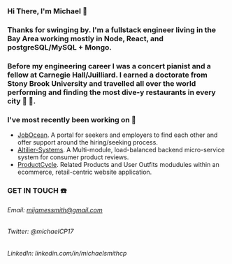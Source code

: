 ### Hi There, I'm Michael   :wave:

### Thanks for swinging by. I'm a fullstack engineer living in the Bay Area working mostly in Node, React, and postgreSQL/MySQL + Mongo. 

### Before my engineering career I was a concert pianist and a fellow at Carnegie Hall/Juilliard. I earned a doctorate from Stony Brook University and travelled all over the world performing and finding the most dive-y restaurants in every city  :musical_score:  :fork_and_knife:.

### I've most recently been working on  :hammer:
 
  - [JobOcean](https://github.com/mijamessmith/JobOcean). A portal for seekers and employers to find each other and offer support around the hiring/seeking process.
  - [Altilier-Systems](https://github.com/mijamessmith/Altilier-Systems). A Multi-module, load-balanced backend micro-service system for consumer product reviews.
  - [ProductCycle](https://github.com/mijamessmith/ProductCycle). Related Products and User Outfits modudules within an ecommerce, retail-centric website application.


### GET IN TOUCH  :phone:

  ###### Email: mijamessmith@gmail.com
  ###### Twitter: @michaelCP17
  ###### LinkedIn: linkedin.com/in/michaelsmithcp


